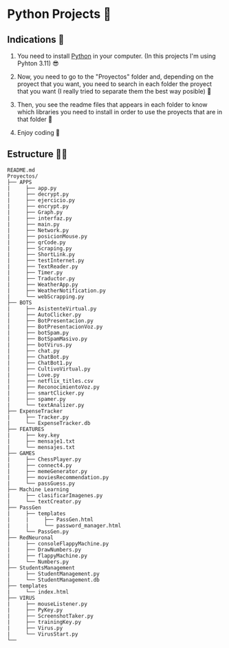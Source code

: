 # Python Projects :snake:

## Indications :hugs:

1. You need to install [Python](https://www.python.org/downloads/) in your computer. (In this projects I'm using Pyhton 3.11) :sunglasses:

2. Now, you need to go to the "Proyectos" folder and, depending on the proyect that you want, you need to search in each folder the proyect that you want (I really tried to separate them the best way posible) :thinking:

3. Then, you see the readme files that appears in each folder to know which libraries you need to install in order to use the proyects that are in that folder :monocle_face:

4. Enjoy coding :partying_face:

## Estructure :mechanic:

    README.md
    Proyectos/
    ├── APPS
    |     ├── app.py
    |     ├── decrypt.py
    |     ├── ejercicio.py
    |     ├── encrypt.py
    |     ├── Graph.py
    |     ├── interfaz.py
    |     ├── main.py
    |     ├── Network.py
    |     ├── posicionMouse.py
    |     ├── qrCode.py
    |     ├── Scraping.py
    |     ├── ShortLink.py
    |     ├── testInternet.py
    |     ├── TextReader.py
    |     ├── Timer.py
    |     ├── Traductor.py
    |     ├── WeatherApp.py
    |     ├── WeatherNotification.py
    |     └── webScrapping.py
    ├── BOTS
    |     ├── AsistenteVirtual.py
    |     ├── AutoClicker.py
    |     ├── BotPresentacion.py
    |     ├── BotPresentacionVoz.py
    |     ├── botSpam.py
    |     ├── BotSpamMasivo.py
    |     ├── botVirus.py
    |     ├── chat.py
    |     ├── ChatBot.py
    |     ├── ChatBot1.py
    |     ├── CultivoVirtual.py
    |     ├── Love.py
    |     ├── netflix_titles.csv
    |     ├── ReconocimientoVoz.py
    |     ├── smartClicker.py
    |     ├── spamer.py
    |     └── textAnalizer.py
    ├── ExpenseTracker
    |     ├── Tracker.py
    |     └── ExpenseTracker.db 
    ├── FEATURES
    |     ├── key.key
    |     ├── mensaje1.txt
    |     └── mensajes.txt
    ├── GAMES
    |     ├── ChessPlayer.py
    |     ├── connect4.py
    |     ├── memeGenerator.py
    |     ├── moviesRecommendation.py
    |     └── passGuess.py
    ├── Machine Learning
    |     ├── clasificarImagenes.py
    |     └── textCreator.py
    ├── PassGen
    |     ├── templates
    |     |     ├── PassGen.html
    |     |     └── password_manager.html
    |     └── PassGen.py
    ├── RedNeuronal
    |     ├── consoleFlappyMachine.py
    |     ├── DrawNumbers.py
    |     ├── flappyMachine.py
    |     └── Numbers.py 
    ├── StudentsManagement
    |     ├── StudentManagement.py
    |     └── StudentManagement.db 
    ├── templates
    |     └── index.html
    ├── VIRUS
    |     ├── mouseListener.py
    |     ├── PyKey.py
    |     ├── ScreenshotTaker.py
    |     ├── trainingKey.py
    |     ├── Virus.py
    |     └── VirusStart.py
    └──
